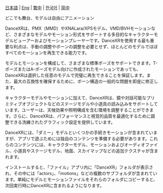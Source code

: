 [日本語](/jp/dancexr/listing/appstore) | [Eng](/dancexr/listing/appstore) | [繁中](/tw/dancexr/listing/appstore) | [한국어](/kr/dancexr/listing/appstore) | [简中](/zh/dancexr/listing/appstore)

どこでも舞台、モデルは自由にアニメーション

DanceXRは、PMX（MMD）やXNALara/XPSモデル、VMD/BVHモーションなど、さまざまなモデルやモーション形式をサポートする多目的なキャラクターモデルビューアーおよびモーションプレーヤーです。DanceXRを使用する最も重要な利点は、手動の調整やボーンの調整を必要とせず、ほとんどのモデルでほぼすべてのモーションを再生できる能力です。

モデルとモーションを構成して、さまざまな標準ポーズをサポートできます。T-ポーズまたはA-ポーズモデル向けに作成されたモーションであっても、DanceXRは選択した任意のモデルで完璧に再生できることを保証します。また、最大の互換性を確保するために、ボーン構造の一般的な問題を即座に修正します。

キャラクターモデルやモーションに加えて、DanceXRは、鏡や対話可能なプリミティブオブジェクトなどのステージモデルや小道具の読み込みをサポートしています。ユーザーは、天候効果や照明構成を含む環境を調整することができます。さらに、DanceXRは、パフォーマンスと視覚的品質を最適化するために調整できる洗練されたグラフィック設定を提供しています。

DanceXRには、「ダミー」モデルといくつかの手続きモーションが含まれていますが、アプリで遊ぶためには独自のコンテンツを準備する必要があります。これらのコンテンツには、キャラクターモデル、モーションおよびオーディオファイル、小道具やステージモデル、地面、スカイマップなどの追加テクスチャが含まれます。

インストールすると、「ファイル」アプリ内に「DanceXR」フォルダが表示され、その中には「actors」、「motions」などの複数のサブフォルダが含まれています。単純にモデルとモーションファイルをそれらのフォルダにコピーすると、次回実行時にDanceXRに含まれるようになります。